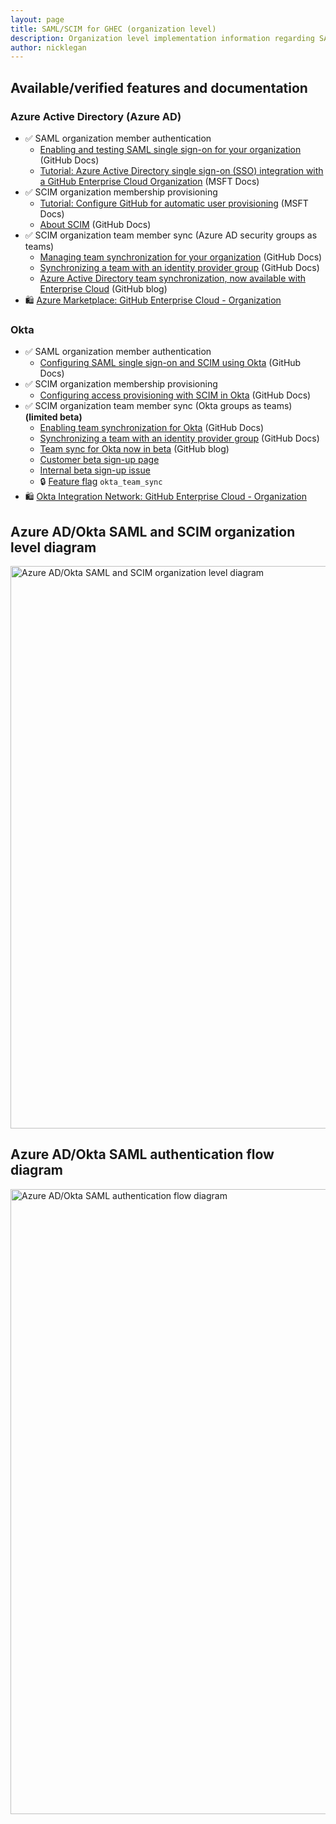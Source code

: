 ```yaml
---
layout: page
title: SAML/SCIM for GHEC (organization level)
description: Organization level implementation information regarding SAML and SCIM features for GitHub Enterprise Cloud
author: nicklegan
---
```


## Available/verified features and documentation

### Azure Active Directory (Azure AD)

- ✅ SAML organization member authentication
  - [Enabling and testing SAML single sign-on for your organization](https://docs.github.com/organizations/managing-saml-single-sign-on-for-your-organization/enabling-and-testing-saml-single-sign-on-for-your-organization) (GitHub Docs)
  - [Tutorial: Azure Active Directory single sign-on (SSO) integration with a GitHub Enterprise Cloud Organization](https://docs.microsoft.com/azure/active-directory/saas-apps/github-tutorial) (MSFT Docs)
- ✅ SCIM organization membership provisioning
  - [Tutorial: Configure GitHub for automatic user provisioning](https://docs.microsoft.com/azure/active-directory/saas-apps/github-provisioning-tutorial) (MSFT Docs)
  - [About SCIM](https://docs.github.com/organizations/managing-saml-single-sign-on-for-your-organization/about-scim) (GitHub Docs)
- ✅ SCIM organization team member sync (Azure AD security groups as teams)
  - [Managing team synchronization for your organization](https://docs.github.com/organizations/managing-saml-single-sign-on-for-your-organization/managing-team-synchronization-for-your-organization) (GitHub Docs)
  - [Synchronizing a team with an identity provider group](https://docs.github.com/organizations/organizing-members-into-teams/synchronizing-a-team-with-an-identity-provider-group) (GitHub Docs)
  - [Azure Active Directory team synchronization, now available with Enterprise Cloud](https://github.blog/2019-09-24-azure-active-directory-team-synchronization-now-available-with-enterprise-cloud) (GitHub blog)
- 🛍️ [Azure Marketplace: GitHub Enterprise Cloud - Organization](https://azuremarketplace.microsoft.com/marketplace/apps/aad.githubcom)

### Okta

- ✅ SAML organization member authentication
  - [Configuring SAML single sign-on and SCIM using Okta](https://docs.github.com/organizations/managing-saml-single-sign-on-for-your-organization/configuring-saml-single-sign-on-and-scim-using-okta) (GitHub Docs)
- ✅ SCIM organization membership provisioning
  - [Configuring access provisioning with SCIM in Okta](https://docs.github.com/organizations/managing-saml-single-sign-on-for-your-organization/configuring-saml-single-sign-on-and-scim-using-okta#configuring-access-provisioning-with-scim-in-okta) (GitHub Docs)
- ✅ SCIM organization team member sync (Okta groups as teams) __(limited beta)__
  - [Enabling team synchronization for Okta](https://docs.github.com/organizations/managing-saml-single-sign-on-for-your-organization/managing-team-synchronization-for-your-organization#enabling-team-synchronization-for-okta) (GitHub Docs)
  - [Synchronizing a team with an identity provider group](https://docs.github.com/organizations/organizing-members-into-teams/synchronizing-a-team-with-an-identity-provider-group) (GitHub Docs)
  - [Team sync for Okta now in beta](https://github.blog/changelog/2020-05-07-team-sync-for-okta-now-in-beta/) (GitHub blog)
  - [Customer beta sign-up page](https://github.com/features/okta-team-sync/signup)
  - [Internal beta sign-up issue](https://github.com/github/group-syncer/issues/823)
  - 🔒 [Feature flag](https://admin.github.com/devtools/feature_flags/okta_team_sync) `okta_team_sync`
- 🛍️ [Okta Integration Network: GitHub Enterprise Cloud - Organization](https://www.okta.com/integrations/github-enterprise-cloud-organization)

## Azure AD/Okta SAML and SCIM organization level diagram

<img width="900" alt="Azure AD/Okta SAML and SCIM organization level diagram" src="https://user-images.githubusercontent.com/60080580/122581516-69c23700-d057-11eb-8569-037a5e9f9ef6.png">

## Azure AD/Okta SAML authentication flow diagram

<img width="1000" alt="Azure AD/Okta SAML authentication flow diagram" src="https://user-images.githubusercontent.com/60080580/122583043-1cdf6000-d059-11eb-9bd5-440d93f7b5d6.png">
